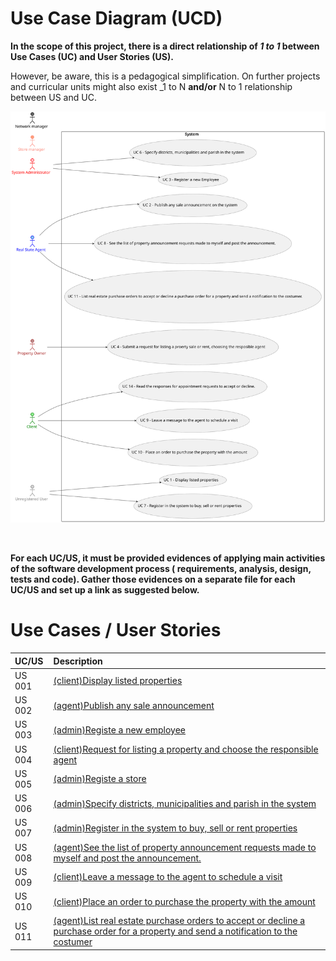 # Use Case Diagram (UCD)

**In the scope of this project, there is a direct relationship of _1 to 1_ between Use Cases (UC) and User Stories (US).**

However, be aware, this is a pedagogical simplification. On further projects and curricular units might also exist _1 to
N **and/or** N to 1 relationship between US and UC.

![Use Case Diagram](svg/use-case-diagram.svg)

<br>

**For each UC/US, it must be provided evidences of applying main activities of the software development process (
requirements, analysis, design, tests and code). Gather those evidences on a separate file for each UC/US and set up a
link as suggested below.**

# Use Cases / User Stories

| UC/US  | Description                                                                                                                                                   |                   
|:-------|:--------------------------------------------------------------------------------------------------------------------------------------------------------------|
| US 001 | [(client)Display listed properties](../../us001/Readme.md)                                                                                                    |
| US 002 | [(agent)Publish any sale announcement](../../us002/Readme.md)                                                                                                 |
| US 003 | [(admin)Registe a new employee](../../us003/Readme.md)                                                                                                        |
| US 004 | [(client)Request for listing a property  and choose the responsible agent](../../us004/Readme.md)                                                             |
| US 005 | [(admin)Registe a store](../../us005/Readme.md)                                                                                                               |
| US 006 | [(admin)Specify districts, municipalities and parish in the system](../../us006/Readme.md)                                                                    |
| US 007 | [(admin)Register in the system to buy, sell or rent properties](../../us007/Readme.md)                                                                        |
| US 008 | [(agent)See the list of property announcement requests made to myself and post the announcement.](../../us008/Readme.md)                                      |
| US 009 | [(client)Leave a message to the agent to schedule a visit](../../us009/Readme.md)                                                                             |
| US 010 | [(client)Place an order to purchase the property with the amount](../../us010/Readme.md)                                                                      |
| US 011 | [(agent)List real estate purchase orders to accept or decline a purchase order for a property and send a notification to the costumer](../../us011/Readme.md) |

